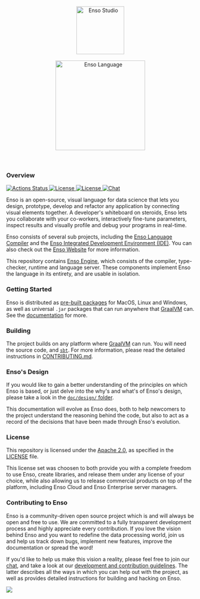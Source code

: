 <p align="center">
  <br/>
  <a href="http://luna-lang.org">
      <img
          src="https://user-images.githubusercontent.com/1623053/75657359-50c92300-5c66-11ea-9cb8-61da8ee34df1.png"
          alt="Enso Studio"
          width="128"
      />
  </a>
  <br/>
  <br/>
  <a href="http://luna-lang.org">
      <img
          src="https://user-images.githubusercontent.com/1623053/75661125-05664300-5c6d-11ea-9bd3-8a5355db9609.png"
          alt="Enso Language"
          width="240"
      />
  </a>
  <br/>
  <br/>
  <br/>
</p>

### Overview
<p>
  <a href="https://github.com/luna/ide/actions">
    <img src="https://github.com/luna/enso/workflows/Enso%20CI/badge.svg?branch=master"
         alt="Actions Status">
  </a>
  <a href="https://github.com/luna/enso/blob/master/LICENSE">
    <img src="https://img.shields.io/static/v1?label=Compiler%20License&message=Apache%20v2&color=2ec352&labelColor=2c3239"
         alt="License">
  </a>
  <a href="https://github.com/luna/ide/blob/master/LICENSE">
    <img src="https://img.shields.io/static/v1?label=GUI%20License&message=AGPL%20v3&color=2ec352&labelColor=2c3239"
         alt="License">
  </a>
  <a href="http://chat.luna-lang.org">
    <img src="https://img.shields.io/discord/401396655599124480?label=Chat&color=2ec352&labelColor=2c3239"
         alt="Chat">
  </a>
</p>

Enso is an open-source, visual language for data science that lets you design,
prototype, develop and refactor any application by connecting visual elements
together. A developer's whiteboard on steroids, Enso lets you collaborate with
your co-workers, interactively fine-tune parameters, inspect results and
visually profile and debug your programs in real-time.

Enso consists of several sub projects, including the
[Enso Language Compiler](https://github.com/luna/enso) and the
[Enso Integrated Development Environment (IDE)](https://github.com/luna/ide).
You can also check out the [Enso Website](https://enso.org) for more
information.

This repository contains [Enso Engine](engine/), which consists of the compiler,
type-checker, runtime and language server. These components implement Enso the
language in its entirety, and are usable in isolation.

### Getting Started
Enso is distributed as [pre-built packages](https://github.com/luna/enso/releases)
for MacOS, Linux and Windows, as well as universal `.jar` packages that can run
anywhere that [GraalVM](https://graalvm.org) can. See the
[documentation](http://enso.org) for more.

### Building
The project builds on any platform where [GraalVM](https://graalvm.org) can run.
You will need the source code, and [`sbt`](https://www.scala-sbt.org/). For more
information, please read the detailed instructions in
[CONTRIBUTING.md](CONTRIBUTING.md).

### Enso's Design
If you would like to gain a better understanding of the principles on which Enso
is based, or just delve into the why's and what's of Enso's design, please take
a look in the [`doc/design/` folder](./doc/design).

This documentation will evolve as Enso does, both to help newcomers to the
project understand the reasoning behind the code, but also to act as a record of
the decisions that have been made through Enso's evolution.

### License
This repository is licensed under the
[Apache 2.0](https://opensource.org/licenses/apache-2.0), as specified in the
[LICENSE](https://github.com/luna/luna/blob/master/LICENSE) file.

This license set was choosen to both provide you with a complete freedom to use
Enso, create libraries, and release them under any license of your choice, while
also allowing us to release commercial products on top of the platform,
including Enso Cloud and Enso Enterprise server managers.

### Contributing to Enso
Enso is a community-driven open source project which is and will always be open
and free to use. We are committed to a fully transparent development process and
highly appreciate every contribution. If you love the vision behind Enso and you
want to redefine the data processing world, join us and help us track down bugs,
implement new features, improve the documentation or spread the word!

If you'd like to help us make this vision a reality, please feel free to join
our [chat](http://chat.luna-lang.org/), and take a look at our
[development and contribution guidelines](CONTRIBUTING.md). The latter describes
all the ways in which you can help out with the project, as well as provides
detailed instructions for building and hacking on Enso.

<a href="https://github.com/luna/enso/graphs/contributors">
  <img src="https://contributors-img.firebaseapp.com/image?repo=luna/enso" />
</a>

